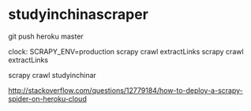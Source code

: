 # studyinchinascraper
git push heroku master

clock: SCRAPY_ENV=production scrapy crawl extractLinks 
scrapy crawl extractLinks 

scrapy crawl studyinchinar 

http://stackoverflow.com/questions/12779184/how-to-deploy-a-scrapy-spider-on-heroku-cloud
